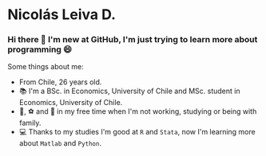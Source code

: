 # Nicolás Leiva D.

### Hi there 👋 I'm new at GitHub, I'm just trying to learn more about programming :smile:

Some things about me:

- From Chile, 26 years old.
- :books: I'm a BSc. in Economics, University of Chile and MSc. student in Economics, University of Chile.
- :tennis:, :soccer: and :bicyclist: in my free time when I'm not working, studying or being with family.
- :computer: Thanks to my studies I'm good at `R` and `Stata`, now I'm learning more about `Matlab` and `Python`.
